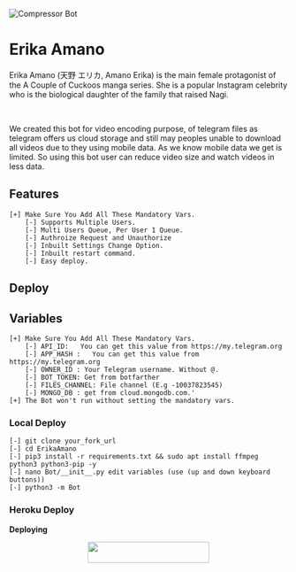 ![Compressor Bot](https://telegra.ph/file/7e3c7f4f70272c6e59c52.jpg)

# Erika Amano
Erika Amano (天野 エリカ, Amano Erika) is the main female protagonist of the A Couple of Cuckoos manga series. She is a popular Instagram celebrity who is the biological daughter of the family that raised Nagi.

</br>

We created this bot for video encoding purpose, of telegram files as telegram offers us cloud storage and still may peoples unable to download all videos due to they using mobile data. As we know mobile data we get is limited. So using this bot user can reduce video size and watch videos in less data.

## Features 

```
[+] Make Sure You Add All These Mandatory Vars. 
    [-] Supports Multiple Users. 
    [-] Multi Users Queue, Per User 1 Queue.
    [-] Authroize Request and Unauthorize
    [-] Inbuilt Settings Change Option.
    [-] Inbuilt restart command.
    [-] Easy deploy.
```

## Deploy

## Variables 
```
[+] Make Sure You Add All These Mandatory Vars. 
    [-] API_ID:   You can get this value from https://my.telegram.org
    [-] APP_HASH :   You can get this value from https://my.telegram.org
    [-] OWNER_ID : Your Telegram username. Without @.
    [-] BOT_TOKEN: Get from botfarther
    [-] FILES_CHANNEL: File channel (E.g -10037823545)
    [-] MONGO_DB : get from cloud.mongodb.com.'
[+] The Bot won't run without setting the mandatory vars.
```

### Local Deploy

```
[-] git clone your_fork_url
[-] cd ErikaAmano 
[-] pip3 install -r requirements.txt && sudo apt install ffmpeg python3 python3-pip -y
[-] nano Bot/__init__.py edit variables (use (up and down keyboard buttons))
[-] python3 -m Bot
```

### Heroku Deploy

<b>Deploying</b>
<p align="center"><a href="https://heroku.com/deploy?template=https://github.com/soheru/Video-Compressor"> <img src="https://img.shields.io/badge/Deploy%20To%20Heroku-black?style=for-the-badge&logo=heroku" width="220" height="38.45"/></a></p>



